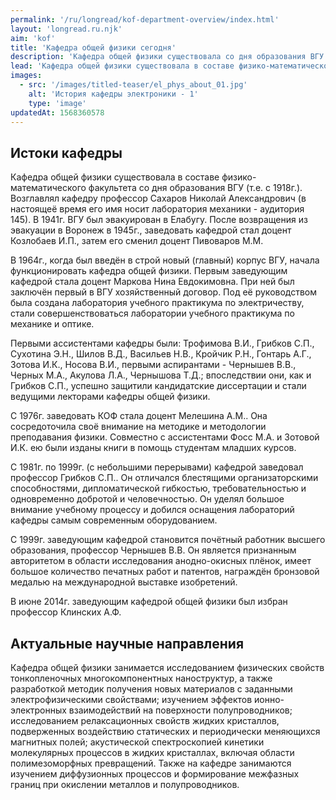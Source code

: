 ```yaml
---
permalink: '/ru/longread/kof-department-overview/index.html'
layout: 'longread.ru.njk'
aim: 'kof'
title: 'Кафедра общей физики сегодня'
description: 'Кафедра общей физики существовала со дня образования ВГУ. Возглавлял кафедру...'
lead: 'Кафедра общей физики существовала в составе физико-математического факультета со дня образования ВГУ (т.е. с 1918г.). Возглавлял кафедру профессор Сахаров Николай Александрович. В 1941г. ВГУ был эвакуирован в Елабугу. В 1964г., когда был введён в строй главный корпус ВГУ, начала функционировать кафедра общей физики.'
images:
  - src: '/images/titled-teaser/el_phys_about_01.jpg'
    alt: 'История кафедры электроники - 1'
    type: 'image'
updatedAt: 1568360578
---
```

Истоки кафедры
--------------

Кафедра общей физики существовала в составе физико-математического факультета со дня образования ВГУ (т.е. с 1918г.). Возглавлял кафедру профессор Сахаров Николай Александрович (в настоящеё время его имя носит лаборатория механики - аудитория 145). В 1941г. ВГУ был эвакуирован в Елабугу. После возвращения из эвакуации в Воронеж в 1945г., заведовать кафедрой стал доцент Козлобаев И.П., затем его сменил доцент Пивоваров М.М.

В 1964г., когда был введён в строй новый (главный) корпус ВГУ, начала функционировать кафедра общей физики. Первым заведующим кафедрой стала доцент Маркова Нина Евдокимовна. При ней был заключён первый в ВГУ хозяйственный договор. Под её руководством была создана лаборатория учебного практикума по электричеству, стали совершенствоваться лаборатории учебного практикума по механике и оптике.

Первыми ассистентами кафедры были: Трофимова В.И., Грибков С.П., Сухотина Э.Н., Шилов В.Д., Васильев Н.В., Кройчик Р.Н., Гонтарь А.Г., Зотова И.К., Носова В.И., первыми аспирантами - Чернышев В.В., Черных М.А., Акулова Л.А., Чернышова Т.Д.; впоследствии они, как и Грибков С.П., успешно защитили кандидатские диссертации и стали ведущими лекторами кафедры общей физики.

С 1976г. заведовать КОФ стала доцент Мелешина А.М.. Она сосредоточила своё внимание на методике и методологии преподавания физики. Совместно с ассистентами Фосс М.А. и Зотовой И.К. ею были изданы книги в помощь студентам младших курсов.

С 1981г. по 1999г. (с небольшими перерывами) кафедрой заведовал профессор Грибков С.П.. Он отличался блестящими организаторскими способностями, дипломатической гибкостью, требовательностью и одновременно добротой и человечностью. Он уделял большое внимание учебному процессу и добился оснащения лабораторий кафедры самым современным оборудованием.

С 1999г. заведующим кафедрой становится почётный работник высшего образования, профессор Чернышев В.В. Он является признанным авторитетом в области исследования анодно-окисных плёнок, имеет большое количество печатных работ и патентов, награждён бронзовой медалью на международной выставке изобретений.

В июне 2014г. заведующим кафедрой общей физики был избран профессор Клинских А.Ф.

Актуальные научные направления
------------------------------

Кафедра общей физики занимается исследованием физических свойств тонкопленочных многокомпонентных наноструктур, а также разработкой методик получения новых материалов с заданными электрофизическими свойствами; изучением эффектов ионно-электронных взаимодействий на поверхности полупроводников; исследованием релаксационных свойств жидких кристаллов, подверженных воздействию статических и периодически меняющихся магнитных полей; акустической спектроскопией кинетики молекулярных процессов в жидких кристаллах, включая области полимезоморфных превращений. Также на кафедре занимаются изучением диффузионных процессов и формирование межфазных границ при окислении металлов и полупроводников.
